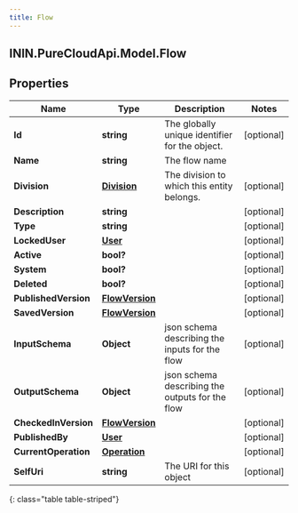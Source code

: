 ```yaml
---
title: Flow
---
```

## ININ.PureCloudApi.Model.Flow

## Properties

|Name | Type | Description | Notes|
|------------ | ------------- | ------------- | -------------|
| **Id** | **string** | The globally unique identifier for the object. | [optional] |
| **Name** | **string** | The flow name | |
| **Division** | [**Division**](Division.html) | The division to which this entity belongs. | [optional] |
| **Description** | **string** |  | [optional] |
| **Type** | **string** |  | [optional] |
| **LockedUser** | [**User**](User.html) |  | [optional] |
| **Active** | **bool?** |  | [optional] |
| **System** | **bool?** |  | [optional] |
| **Deleted** | **bool?** |  | [optional] |
| **PublishedVersion** | [**FlowVersion**](FlowVersion.html) |  | [optional] |
| **SavedVersion** | [**FlowVersion**](FlowVersion.html) |  | [optional] |
| **InputSchema** | **Object** | json schema describing the inputs for the flow | [optional] |
| **OutputSchema** | **Object** | json schema describing the outputs for the flow | [optional] |
| **CheckedInVersion** | [**FlowVersion**](FlowVersion.html) |  | [optional] |
| **PublishedBy** | [**User**](User.html) |  | [optional] |
| **CurrentOperation** | [**Operation**](Operation.html) |  | [optional] |
| **SelfUri** | **string** | The URI for this object | [optional] |
{: class="table table-striped"}


